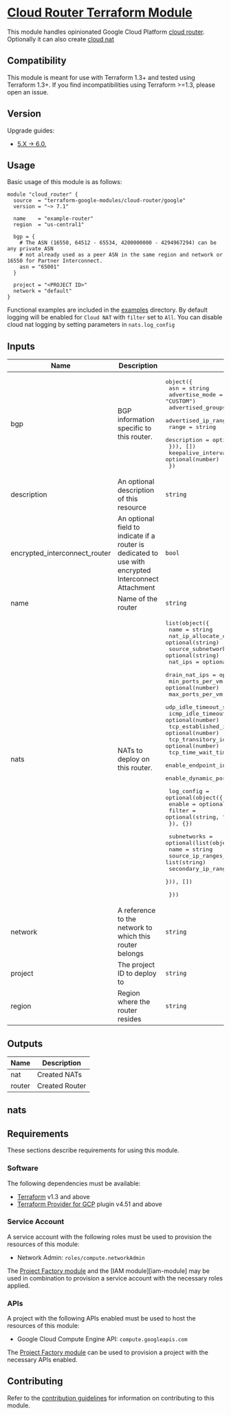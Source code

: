 # [Cloud Router Terraform Module](https://registry.terraform.io/modules/terraform-google-modules/cloud-router/google)

This module handles opinionated Google Cloud Platform [cloud router](https://cloud.google.com/network-connectivity/docs/router/concepts/overview). Optionally it can also create [cloud nat](https://cloud.google.com/nat/docs/overview)

## Compatibility

This module is meant for use with Terraform 1.3+ and tested using Terraform 1.3+. If you find incompatibilities using Terraform >=1.3, please open an issue.

## Version

Upgrade guides:

- [5.X -> 6.0.](/docs/upgrading_to_v6.0.md)

## Usage

Basic usage of this module is as follows:

```hcl
module "cloud_router" {
  source  = "terraform-google-modules/cloud-router/google"
  version = "~> 7.1"

  name    = "example-router"
  region  = "us-central1"

  bgp = {
    # The ASN (16550, 64512 - 65534, 4200000000 - 4294967294) can be any private ASN
    # not already used as a peer ASN in the same region and network or 16550 for Partner Interconnect.
    asn = "65001"
  }

  project = "<PROJECT ID>"
  network = "default"
}
```

Functional examples are included in the [examples](./examples/) directory. By default logging will be enabled for `Cloud NAT` with `filter` set to `All`. You can disable cloud nat logging by setting parameters in `nats.log_config`

<!-- BEGINNING OF PRE-COMMIT-TERRAFORM DOCS HOOK -->
## Inputs

| Name | Description | Type | Default | Required |
|------|-------------|------|---------|:--------:|
| bgp | BGP information specific to this router. | <pre>object({<br>    asn               = string<br>    advertise_mode    = optional(string, "CUSTOM")<br>    advertised_groups = optional(list(string))<br>    advertised_ip_ranges = optional(list(object({<br>      range       = string<br>      description = optional(string)<br>    })), [])<br>    keepalive_interval = optional(number)<br>  })</pre> | `null` | no |
| description | An optional description of this resource | `string` | `null` | no |
| encrypted\_interconnect\_router | An optional field to indicate if a router is dedicated to use with encrypted Interconnect Attachment | `bool` | `false` | no |
| name | Name of the router | `string` | n/a | yes |
| nats | NATs to deploy on this router. | <pre>list(object({<br>    name                                = string<br>    nat_ip_allocate_option              = optional(string)<br>    source_subnetwork_ip_ranges_to_nat  = optional(string)<br>    nat_ips                             = optional(list(string), [])<br>    drain_nat_ips                       = optional(list(string), [])<br>    min_ports_per_vm                    = optional(number)<br>    max_ports_per_vm                    = optional(number)<br>    udp_idle_timeout_sec                = optional(number)<br>    icmp_idle_timeout_sec               = optional(number)<br>    tcp_established_idle_timeout_sec    = optional(number)<br>    tcp_transitory_idle_timeout_sec     = optional(number)<br>    tcp_time_wait_timeout_sec           = optional(number)<br>    enable_endpoint_independent_mapping = optional(bool)<br>    enable_dynamic_port_allocation      = optional(bool)<br><br>    log_config = optional(object({<br>      enable = optional(bool, true)<br>      filter = optional(string, "ALL")<br>    }), {})<br><br>    subnetworks = optional(list(object({<br>      name                     = string<br>      source_ip_ranges_to_nat  = list(string)<br>      secondary_ip_range_names = optional(list(string))<br>    })), [])<br><br>  }))</pre> | `[]` | no |
| network | A reference to the network to which this router belongs | `string` | n/a | yes |
| project | The project ID to deploy to | `string` | n/a | yes |
| region | Region where the router resides | `string` | n/a | yes |

## Outputs

| Name | Description |
|------|-------------|
| nat | Created NATs |
| router | Created Router |

<!-- END OF PRE-COMMIT-TERRAFORM DOCS HOOK -->


## nats


## Requirements

These sections describe requirements for using this module.

### Software

The following dependencies must be available:

- [Terraform][terraform] v1.3 and above
- [Terraform Provider for GCP][terraform-provider-gcp] plugin v4.51 and above

### Service Account

A service account with the following roles must be used to provision
the resources of this module:

- Network Admin: `roles/compute.networkAdmin`

The [Project Factory module][project-factory-module] and the
[IAM module][iam-module] may be used in combination to provision a
service account with the necessary roles applied.

### APIs

A project with the following APIs enabled must be used to host the
resources of this module:

- Google Cloud Compute Engine API: `compute.googleapis.com`

The [Project Factory module][project-factory-module] can be used to
provision a project with the necessary APIs enabled.

## Contributing

Refer to the [contribution guidelines](./CONTRIBUTING.md) for
information on contributing to this module.

[project-factory-module]: https://registry.terraform.io/modules/terraform-google-modules/project-factory/google
[terraform-provider-gcp]: https://www.terraform.io/docs/providers/google/index.html
[terraform]: https://www.terraform.io/downloads.html

